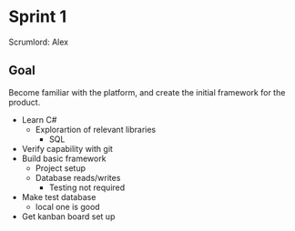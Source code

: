 # Sprint 1
Scrumlord: Alex
## Goal
Become familiar with the platform, and create the initial framework for the product. 

* Learn C#
    - Explorartion of relevant libraries
        + SQL
* Verify capability with git
* Build basic framework
    - Project setup
    - Database reads/writes
        + Testing not required
* Make test database
    - local one is good
* Get kanban board set up

